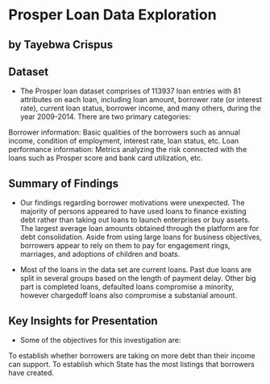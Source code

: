 # Prosper Loan Data Exploration
## by Tayebwa Crispus


## Dataset

- The Prosper loan dataset comprises of 113937 loan entries with 81 attributes on each loan, including loan amount, borrower rate (or interest rate), current loan status, borrower income, and many others, during the year 2009-2014. There are two primary categories:

Borrower information: Basic qualities of the borrowers such as annual income, condition of employment, interest rate, loan status, etc. Loan performance information: Metrics analyzing the risk connected with the loans such as Prosper score and bank card utilization, etc.


## Summary of Findings
- Our findings regarding borrower motivations were unexpected. The majority of persons appeared to have used loans to finance existing debt rather than taking out loans to launch enterprises or buy assets. The largest average loan amounts obtained through the platform are for debt consolidation. Aside from using large loans for business objectives, borrowers appear to rely on them to pay for engagement rings, marriages, and adoptions of children and boats.

- Most of the loans in the data set are current loans. Past due loans are split in several groups based on the length of payment delay. Other big part is completed loans, defaulted loans compromise a minority, however chargedoff loans also compromise a substanial amount.


## Key Insights for Presentation

- Some of the objectives for this investigation are:

To establish whether borrowers are taking on more debt than their income can support.
To establish which State has the most listings that borrowers have created.